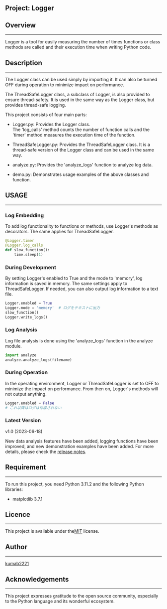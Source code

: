 ## Project: Logger

## Overview
---
Logger is a tool for easily measuring the number of times functions or class methods are called and their execution time when writing Python code.

## Description
---
The Logger class can be used simply by importing it. It can also be turned OFF during operation to minimize impact on performance.

The ThreadSafeLogger class, a subclass of Logger, is also provided to ensure thread-safety. It is used in the same way as the Logger class, but provides thread-safe logging.

This project consists of four main parts:

- Logger.py: Provides the Logger class.  
    The 'log_calls' method counts the number of function calls and the 'timer' method measures the execution time of the function.

- ThreadSafeLogger.py: Provides the ThreadSafeLogger class.
    It is a thread-safe version of the Logger class and can be used in the same way.

- analyze.py: Provides the 'analyze_logs' function to analyze log data.

- demo.py: Demonstrates usage examples of the above classes and function.  
## USAGE
---
### Log Embedding  
To add log functionality to functions or methods, use Logger's methods as decorators.  The same applies for ThreadSafeLogger.
```py
@Logger.timer
@Logger.log_calls
def slow_function():
    time.sleep(1)
```

### During Development
By setting Logger's enabled to True and the mode to 'memory', log information is saved in memory. The same settings apply to ThreadSafeLogger. If needed, you can also output log information to a text file.

```py
Logger.enabled = True
Logger.mode = 'memory'  # ログをテキストに出力
slow_function()
Logger.write_logs()
```

### Log Analysis  
Log file analysis is done using the 'analyze_logs' function in the analyze module.  

```py
import analyze
analyze.analyze_logs(filename)
```

### During Operation  
In the operating environment, Logger or ThreadSafeLogger is set to OFF to minimize the impact on performance. From then on, Logger's methods will not output anything.  

```py
Logger.enabled = False
# これ以降はログは作成されない
```

### Latest Version
v1.0 (2023-06-18)

New data analysis features have been added, logging functions have been improved, and new demonstration examples have been added. For more details, please check the [release notes](RELEASE_NOTES.md).

## Requirement
---
To run this project, you need Python 3.11.2 and the following Python libraries:

- matplotlib 3.7.1

## Licence
---
This project is available under the[MIT](LICENSE) license.

## Author
---
[kumab2221](https://github.com/kumab2221)

## Acknowledgements
---
This project expresses gratitude to the open source community, especially to the Python language and its wonderful ecosystem.
